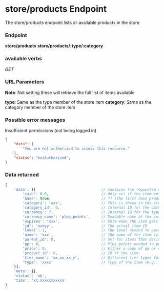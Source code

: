 # store/products Endpoint

The store/products endpoint lists all available products in the store.

### Endpoint

**store/products**
**store/products/:type/:category**

### available verbs

_GET_

### URL Parameters

**Note**: Not setting these will retrieve the full list of items available

**type**: Same as the type member of the store item
**category**: Same as the category member of the store item

### Possible error messages

Insufficient permissions (not being logged in)
```json
{
    "data": [
        "You are not authorized to access this resource."
    ],
    "status": "notAuthorized",
}
```

### Data returned

```js
{
    'data': [{                              // Contains the requested data in an array of objects
        'cash': 0.0,                        // Only set if the item costs actual IRL money
        'base': true,                       // ?? (the first base products that are enabled for new accounts)
        'category': 'xxx',                  // This is shown in the store drop down i.e.: 'hiphop'
        'category_id': 0,                   // Internal ID for the category
        'currency': 7,                      // Internal ID for the type of currency
        'currency_name': 'plug_points',     // Readable name of the currency
        'expires': 'xxx',                   // Date when the item gets removed from the store
        'id': 'xxxyy',                      // The actual item ID
        'level': 1,                         // The level needed to purchase this item
        'name': 'xxx',                      // The name of the item (after purchase saved as avatarID e.g.: base01)
        'parent_id': 0,                     // Set for items that derive from another item (i.e.: hiphop01 => base01)
        'pp': 0,                            // Plug points needed to purchase this item
        'price': 0,                         // Either a copy of pp or cash
        'product_id': 0,                    // ID of the item
        'tier_name': 'xx_xx_xx_y',          // Different tier types for example 'cash_avatar_tier_2'
        'type': 'xxxx'                      // Type of the item (e.g.: 'avatars' or 'badges') 
    }],
    'meta': {},
    'status': 'ok',
    'time': 'xx.xxxxxxxxxxx'
}
```